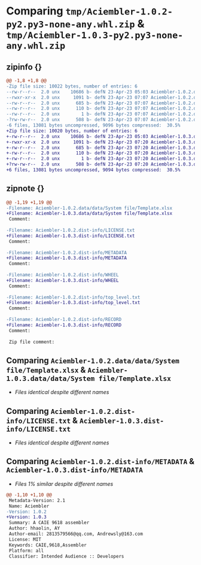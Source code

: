 # Comparing `tmp/Aciembler-1.0.2-py2.py3-none-any.whl.zip` & `tmp/Aciembler-1.0.3-py2.py3-none-any.whl.zip`

## zipinfo {}

```diff
@@ -1,8 +1,8 @@
-Zip file size: 10022 bytes, number of entries: 6
--rw-r--r--  2.0 unx    10686 b- defN 23-Apr-23 05:03 Aciembler-1.0.2.data/data/System file/Template.xlsx
--rwxr-xr-x  2.0 unx     1091 b- defN 23-Apr-23 07:07 Aciembler-1.0.2.dist-info/LICENSE.txt
--rw-r--r--  2.0 unx      685 b- defN 23-Apr-23 07:07 Aciembler-1.0.2.dist-info/METADATA
--rw-r--r--  2.0 unx      110 b- defN 23-Apr-23 07:07 Aciembler-1.0.2.dist-info/WHEEL
--rw-r--r--  2.0 unx        1 b- defN 23-Apr-23 07:07 Aciembler-1.0.2.dist-info/top_level.txt
-?rw-rw-r--  2.0 unx      508 b- defN 23-Apr-23 07:07 Aciembler-1.0.2.dist-info/RECORD
-6 files, 13081 bytes uncompressed, 9096 bytes compressed:  30.5%
+Zip file size: 10020 bytes, number of entries: 6
+-rw-r--r--  2.0 unx    10686 b- defN 23-Apr-23 05:03 Aciembler-1.0.3.data/data/System file/Template.xlsx
+-rwxr-xr-x  2.0 unx     1091 b- defN 23-Apr-23 07:20 Aciembler-1.0.3.dist-info/LICENSE.txt
+-rw-r--r--  2.0 unx      685 b- defN 23-Apr-23 07:20 Aciembler-1.0.3.dist-info/METADATA
+-rw-r--r--  2.0 unx      110 b- defN 23-Apr-23 07:20 Aciembler-1.0.3.dist-info/WHEEL
+-rw-r--r--  2.0 unx        1 b- defN 23-Apr-23 07:20 Aciembler-1.0.3.dist-info/top_level.txt
+?rw-rw-r--  2.0 unx      508 b- defN 23-Apr-23 07:20 Aciembler-1.0.3.dist-info/RECORD
+6 files, 13081 bytes uncompressed, 9094 bytes compressed:  30.5%
```

## zipnote {}

```diff
@@ -1,19 +1,19 @@
-Filename: Aciembler-1.0.2.data/data/System file/Template.xlsx
+Filename: Aciembler-1.0.3.data/data/System file/Template.xlsx
 Comment: 
 
-Filename: Aciembler-1.0.2.dist-info/LICENSE.txt
+Filename: Aciembler-1.0.3.dist-info/LICENSE.txt
 Comment: 
 
-Filename: Aciembler-1.0.2.dist-info/METADATA
+Filename: Aciembler-1.0.3.dist-info/METADATA
 Comment: 
 
-Filename: Aciembler-1.0.2.dist-info/WHEEL
+Filename: Aciembler-1.0.3.dist-info/WHEEL
 Comment: 
 
-Filename: Aciembler-1.0.2.dist-info/top_level.txt
+Filename: Aciembler-1.0.3.dist-info/top_level.txt
 Comment: 
 
-Filename: Aciembler-1.0.2.dist-info/RECORD
+Filename: Aciembler-1.0.3.dist-info/RECORD
 Comment: 
 
 Zip file comment:
```

## Comparing `Aciembler-1.0.2.data/data/System file/Template.xlsx` & `Aciembler-1.0.3.data/data/System file/Template.xlsx`

 * *Files identical despite different names*

## Comparing `Aciembler-1.0.2.dist-info/LICENSE.txt` & `Aciembler-1.0.3.dist-info/LICENSE.txt`

 * *Files identical despite different names*

## Comparing `Aciembler-1.0.2.dist-info/METADATA` & `Aciembler-1.0.3.dist-info/METADATA`

 * *Files 1% similar despite different names*

```diff
@@ -1,10 +1,10 @@
 Metadata-Version: 2.1
 Name: Aciembler
-Version: 1.0.2
+Version: 1.0.3
 Summary: A CAIE 9618 assembler
 Author: hhaolin, AY
 Author-email: 2813579566@qq.com, Andrewsly@163.com
 License: MIT
 Keywords: CAIE,9618,Assembler
 Platform: all
 Classifier: Intended Audience :: Developers
```

